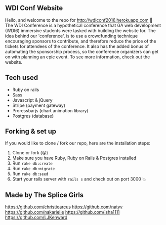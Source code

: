 ## WDI Conf Website

Hello, and welcome to the repo for http://wdiconf2016.herokuapp.com :circus_tent:
The WDI Conference is a hypothetical conference that GA web development (WDI6) immersive students were tasked with building the website for. The idea behind our 'conference', is to use a crowdfunding technique encouraging sponsors to contribute, and therefore reduce the price of the tickets for attendees of the conference. It also has the added bonus of automating the sponsorship process, so the conference organizers can get on with planning an epic event. To see more information, check out the website.

## Tech used

* Ruby on rails
* Sass
* Javascript & jQuery
* Stripe (payment gateway)
* Proressbarjs (chart animation library)
* Postgres (database)

## Forking & set up

If you would like to clone / fork our repo, here are the installation steps:

1. Clone or fork (:stuck_out_tongue_closed_eyes:)
2. Make sure you have Ruby, Ruby on Rails & Postgres installed
3. Run `rake db:create`
4. Run `rake db:migrate`
5. Run `rake db:seed`
6. Start your rails server with `rails s` and check out on port 3000 :boom:

## Made by The Splice Girls

https://github.com/christiearcus
https://github.com/natyv
https://github.com/nakarielle
https://github.com/isha1111
https://github.com/LJKenward
